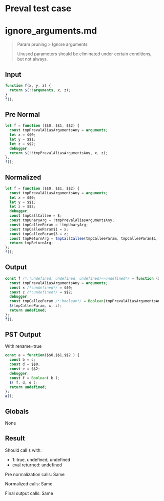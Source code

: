# Preval test case

# ignore_arguments.md

> Param pruning > Ignore arguments
>
> Unused parameters should be eliminated under certain conditions, but not always.

## Input

`````js filename=intro
function f(x, y, z) {
  return $(!!arguments, x, z);
}
f();
`````

## Pre Normal


`````js filename=intro
let f = function ($$0, $$1, $$2) {
  const tmpPrevalAliasArgumentsAny = arguments;
  let x = $$0;
  let y = $$1;
  let z = $$2;
  debugger;
  return $(!!tmpPrevalAliasArgumentsAny, x, z);
};
f();
`````

## Normalized


`````js filename=intro
let f = function ($$0, $$1, $$2) {
  const tmpPrevalAliasArgumentsAny = arguments;
  let x = $$0;
  let y = $$1;
  let z = $$2;
  debugger;
  const tmpCallCallee = $;
  const tmpUnaryArg = !tmpPrevalAliasArgumentsAny;
  const tmpCalleeParam = !tmpUnaryArg;
  const tmpCalleeParam$1 = x;
  const tmpCalleeParam$3 = z;
  const tmpReturnArg = tmpCallCallee(tmpCalleeParam, tmpCalleeParam$1, tmpCalleeParam$3);
  return tmpReturnArg;
};
f();
`````

## Output


`````js filename=intro
const f /*:(undefined, undefined, undefined)=>undefined*/ = function ($$0, $$1, $$2) {
  const tmpPrevalAliasArgumentsAny = arguments;
  const x /*:undefined*/ = $$0;
  const z /*:undefined*/ = $$2;
  debugger;
  const tmpCalleeParam /*:boolean*/ = Boolean(tmpPrevalAliasArgumentsAny);
  $(tmpCalleeParam, x, z);
  return undefined;
};
f();
`````

## PST Output

With rename=true

`````js filename=intro
const a = function($$0,$$1,$$2 ) {
  const b = c;
  const d = $$0;
  const e = $$2;
  debugger;
  const f = Boolean( b );
  $( f, d, e );
  return undefined;
};
a();
`````

## Globals

None

## Result

Should call `$` with:
 - 1: true, undefined, undefined
 - eval returned: undefined

Pre normalization calls: Same

Normalized calls: Same

Final output calls: Same
